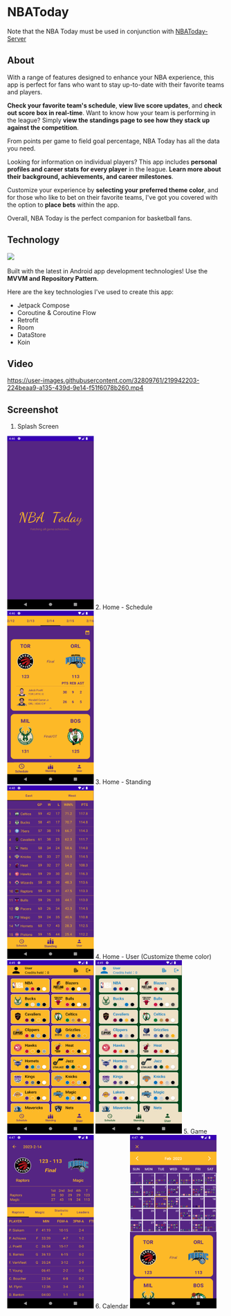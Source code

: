 # NBAToday
Note that the NBA Today must be used in conjunction with [NBAToday-Server](https://github.com/s2g090123/NBAToday-Server)

## About
With a range of features designed to enhance your NBA experience, this app is perfect for fans who want to stay up-to-date with their favorite teams and players.

**Check your favorite team's schedule**, **view live score updates**, and **check out score box in real-time**. Want to know how your team is performing in the league? Simply **view the standings page to see how they stack up against the competition**.

From points per game to field goal percentage, NBA Today has all the data you need.

Looking for information on individual players? This app includes **personal profiles and career stats for every player** in the league. **Learn more about their background, achievements, and career milestones**.

Customize your experience by **selecting your preferred theme color**, and for those who like to bet on their favorite teams, I've got you covered with the option to **place bets** within the app.

Overall, NBA Today is the perfect companion for basketball fans.

## Technology
[![](https://mermaid.ink/img/pako:eNp9kU1vwjAMQP9K5RNIoN17mDT6wTrBhWo7jHAwrRnVmrhK0yEE_Pe56eiBw3JK8p6d2L5AwSVBCF8Wm2Ow2igTyHrZKnjPlDKTiHXDLe5rmirYBfP581VBWvPpKXfoSME1WEwUfFR0WkumWsF0SLH4cyO23LnKeDUSdUOSsHJsz_-7sbgxOsxFpVGNejVIfB7NjnLubPGIU8ErLrB-oImnSx_sLB8qN6KlR69Sd072h6wUO4DUg6yPYdajn_nrt-3wxz228soOZqDJaqxK6eilFxW4I2lhoWxLtN8KlLmJh53j_GwKCJ3taAZdU0o74wplEBrCA9bteJuUfbvuZoPmU35yP5KH62GKfpi3X9lakCE?type=png)](https://mermaid.live/edit#pako:eNp9kU1vwjAMQP9K5RNIoN17mDT6wTrBhWo7jHAwrRnVmrhK0yEE_Pe56eiBw3JK8p6d2L5AwSVBCF8Wm2Ow2igTyHrZKnjPlDKTiHXDLe5rmirYBfP581VBWvPpKXfoSME1WEwUfFR0WkumWsF0SLH4cyO23LnKeDUSdUOSsHJsz_-7sbgxOsxFpVGNejVIfB7NjnLubPGIU8ErLrB-oImnSx_sLB8qN6KlR69Sd072h6wUO4DUg6yPYdajn_nrt-3wxz228soOZqDJaqxK6eilFxW4I2lhoWxLtN8KlLmJh53j_GwKCJ3taAZdU0o74wplEBrCA9bteJuUfbvuZoPmU35yP5KH62GKfpi3X9lakCE)

Built with the latest in Android app development technologies! Use the **MVVM and Repository Pattern**.

Here are the key technologies I've used to create this app:
- Jetpack Compose
- Coroutine & Coroutine Flow
- Retrofit
- Room
- DataStore
- Koin

## Video
https://user-images.githubusercontent.com/32809761/219942203-224beaa9-a135-439d-9e14-f51f6078b260.mp4

## Screenshot
1. Splash Screen
<img src="https://github.com/s2g090123/NBAToday/blob/master/image/Screenshot_1676796391.png"  width="200" height="400">
2. Home - Schedule
<img src="https://github.com/s2g090123/NBAToday/blob/master/image/Screenshot_1676796416.png"  width="200" height="400">
3. Home - Standing
<img src="https://github.com/s2g090123/NBAToday/blob/master/image/Screenshot_1676796494.png"  width="200" height="400">
4. Home - User (Customize theme color)
<img src="https://github.com/s2g090123/NBAToday/blob/master/image/Screenshot_1676796545.png"  width="200" height="400">
<img src="https://github.com/s2g090123/NBAToday/blob/master/image/Screenshot_1676796556.png"  width="200" height="400">
5. Game
<img src="https://github.com/s2g090123/NBAToday/blob/master/image/Screenshot_1676796441.png"  width="200" height="400">
6. Calendar
<img src="https://github.com/s2g090123/NBAToday/blob/master/image/Screenshot_1676796475.png"  width="200" height="400">
